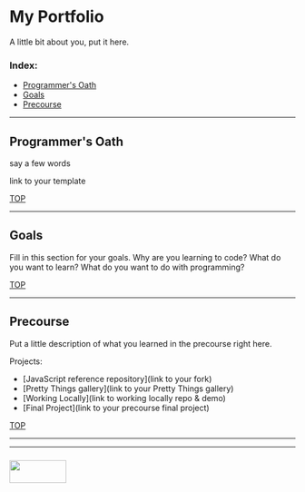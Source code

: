 # My Portfolio

A little bit about you, put it here.

### Index:
* [Programmer's Oath](#programmers-oath)
* [Goals](#goals)
* [Precourse](#precourse)

___

## Programmer's Oath

say a few words

link to your template

[TOP](#my-portfolio)

___

## Goals

Fill in this section for your goals.  Why are you learning to code?  What do you want to learn?  What do you want to do with programming?


[TOP](#my-portfolio)
___

## Precourse

Put a little description of what you learned in the precourse right here.  

Projects:
* [JavaScript reference repository](link to your fork)
* [Pretty Things gallery](link to your Pretty Things gallery)
* [Working Locally](link to working locally repo & demo)
* [Final Project](link to your precourse final project)



[TOP](#my-portfolio)

___
___
### <a href="http://elewa.education/blog" target="_blank"><img src="https://user-images.githubusercontent.com/18554853/34921062-506450ae-f97d-11e7-875f-6feeb26ad72d.png" width="100" height="40"/></a>